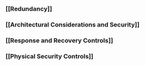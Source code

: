 
### [[Redundancy]]

### [[Architectural Considerations and Security]]

### [[Response and Recovery Controls]]

### [[Physical Security Controls]]

